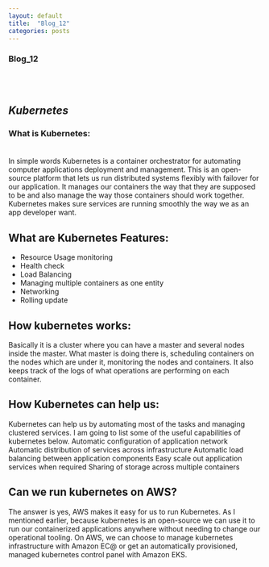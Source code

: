```yaml
---
layout: default
title:  "Blog_12"
categories: posts
---
```


### Blog_12
<br><br>


## *Kubernetes*<br>

### What is Kubernetes:<br><br>

In simple words Kubernetes is a container orchestrator for automating computer applications deployment and management. This is an open-source platform that lets us run distributed systems flexibly with failover for our application. It manages our containers the way that they are supposed to be and also manage the way those containers should work together. Kubernetes makes sure services are running smoothly the way we as an app developer want. 

## What are Kubernetes Features:
 - Resource Usage monitoring
 - Health check
 - Load Balancing
 - Managing multiple containers as one entity
 - Networking
 - Rolling update

## How kubernetes works:
Basically it is a cluster where you can have a master and several nodes inside the master. What master is doing there is, scheduling containers on the nodes which are under it, monitoring the nodes and containers. It also keeps track of the logs of what operations are performing on each container. 

## How Kubernetes can help us:
Kubernetes can help us by automating most of the tasks and managing clustered services. I am going to list some of the useful capabilities of kubernetes below. 
Automatic configuration of application network
Automatic distribution of services across infrastructure
Automatic load balancing between application components
Easy scale out application services when required
Sharing of storage across multiple containers

## Can we run kubernetes on AWS?

The answer is yes, AWS makes it easy for us to run Kubernetes. As I mentioned earlier, because kubernetes is an open-source we can use it to run our containerized applications anywhere without needing to change our operational tooling. On AWS, we can choose to manage kubernetes infrastructure with Amazon EC@ or get an automatically provisioned, managed kubernetes control panel with Amazon EKS.  

